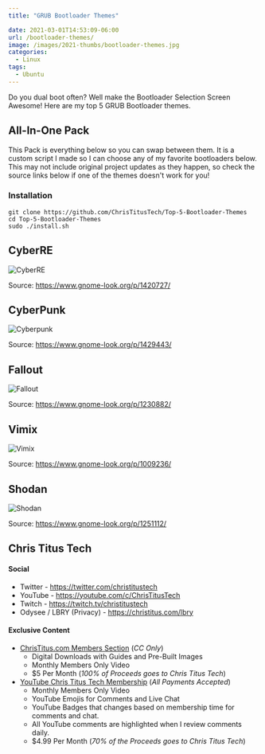 ```yaml
---
title: "GRUB Bootloader Themes"

date: 2021-03-01T14:53:09-06:00
url: /bootloader-themes/
image: /images/2021-thumbs/bootloader-themes.jpg
categories:
  - Linux
tags:
  - Ubuntu
---
```

Do you dual boot often? Well make the Bootloader Selection Screen Awesome! Here are my top 5 GRUB Bootloader themes. 
<!--more-->

## All-In-One Pack

This Pack is everything below so you can swap between them. It is a custom script I made so I can choose any of my favorite bootloaders below. This may not include original project updates as they happen, so check the source links below if one of the themes doesn't work for you! 

### Installation

```
git clone https://github.com/ChrisTitusTech/Top-5-Bootloader-Themes
cd Top-5-Bootloader-Themes
sudo ./install.sh
```


## CyberRE 

![CyberRE](/images/2021/02-bootloader/cyberre.jpg)

Source: <https://www.gnome-look.org/p/1420727/>

## CyberPunk

![Cyberpunk](/images/2021/02-bootloader/cyberpunk.jpg)

Source: <https://www.gnome-look.org/p/1429443/>

## Fallout

![Fallout](/images/2021/02-bootloader/fallout.jpg)

Source: <https://www.gnome-look.org/p/1230882/>

## Vimix

![Vimix](/images/2021/02-bootloader/vimix.jpg)

Source: <https://www.gnome-look.org/p/1009236/>

## Shodan

![Shodan](/images/2021/02-bootloader/shodan.jpg)

Source: <https://www.gnome-look.org/p/1251112/>

## Chris Titus Tech

#### Social

- Twitter - <https://twitter.com/christitustech>
- YouTube - <https://youtube.com/c/ChrisTitusTech>
- Twitch - <https://twitch.tv/christitustech>
- Odysee / LBRY (Privacy) - <https://christitus.com/lbry>

#### Exclusive Content

- [ChrisTitus.com Members Section][1] (_CC Only_)
  - Digital Downloads with Guides and Pre-Built Images
  - Monthly Members Only Video
  - $5 Per Month (_100% of Proceeds goes to Chris Titus Tech_)
- [YouTube Chris Titus Tech Membership][2] (_All Payments Accepted_)
  - Monthly Members Only Video
  - YouTube Emojis for Comments and Live Chat
  - YouTube Badges that changes based on membership time for comments and chat.
  - All YouTube comments are highlighted when I review comments daily. 
  - $4.99 Per Month (_70% of the Proceeds goes to Chris Titus Tech_)

 [1]: https://portal.christitus.com
 [2]: https://christitus.com/join